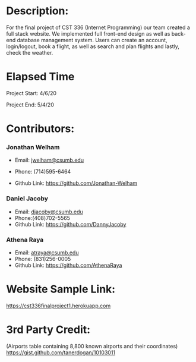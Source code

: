# Description: 
For the final project of CST 336 (Internet Programming) our team created a full stack website. We implemented full front-end design as well as back-end database management system. Users can create an account, login/logout, book a flight, as well as search and plan flights and lastly, check the weather.

# Elapsed Time
Project Start: 4/6/20

Project End:   5/4/20

# Contributors:

### Jonathan Welham 

- Email: jwelham@csumb.edu

- Phone: (714)595-6464

- Github Link: https://github.com/Jonathan-Welham

### Daniel Jacoby
- Email: djacoby@csumb.edu 
- Phone:(408)702-5565
- Github Link: https://github.com/DannyJacoby

### Athena Raya
- Email: atraya@csumb.edu
- Phone: (831)256-0005
- Github Link: https://github.com/AthenaRaya


# Website Sample Link:
https://cst336finalproject1.herokuapp.com

# 3rd Party Credit:
(Airports table containing 8,800 known airports and their coordinates)
https://gist.github.com/tanerdogan/10103011

